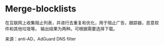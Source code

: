 # Merge-blocklists
在互联网上收集阻止列表，并进行去重复和优化，用于阻止广告，跟踪器，恶意软件和其他垃圾等。
输出结果为两种。可根据需要选择下载。

来源：anti-AD，AdGuard DNS filter
